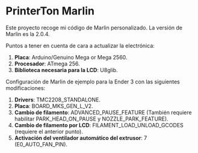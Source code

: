 # PrinterTon Marlin

Este proyecto recoge mi código de Marlin personalizado. La versión de Marlin es la 2.0.4.

Puntos a tener en cuenta de cara a actualizar la electrónica:

 1. **Placa**: Arduino/Genuino Mega or Mega 2560.
 2. **Procesador**: ATmega 256.
 3. **Biblioteca necesaria para la LCD**: U8glib.

Configuración de Marlin de ejemplo para la Ender 3 con las siguientes modificaciones:

 1. **Drivers**: TMC2208_STANDALONE.
 2. **Placa**:  BOARD_MKS_GEN_L_V2.
 3. **Cambio de filamento**: ADVANCED_PAUSE_FEATURE (También requiere habilitar PARK_HEAD_ON_PAUSE y NOZZLE_PARK_FEATURE).
 4. **Cambio de filamento por LCD**: FILAMENT_LOAD_UNLOAD_GCODES (requiere el anterior punto).
 5. **Activación del ventilador automático del extrusor**: 7 (E0_AUTO_FAN_PIN).